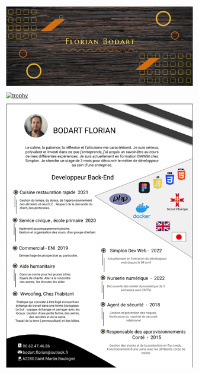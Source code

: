 ![Cover](https://github.com/BodartFlorian/BodartFlorian/blob/main/img/header.png)
<!--  * * *
<br> -->


[![trophy](https://github-profile-trophy.vercel.app/?username=BodartFlorian&theme=matrix)](https://github.com/BodartFlorian/github-profile-trophy)


![Cover](https://github.com/BodartFlorian/BodartFlorian/blob/main/img/CV_bodart_florian.png)
<!--  * * *
<br> -->
 
<!--
- 🔭 I’m currently working on ...
- 🌱 I’m currently learning ...
- 👯 I’m looking to collaborate on ...
- 🤔 I’m looking for help with ...
- 💬 Ask me about ...
- 📫 How to reach me: ...
- 😄 Pronouns: ...
- ⚡ Fun fact: ...
-->
